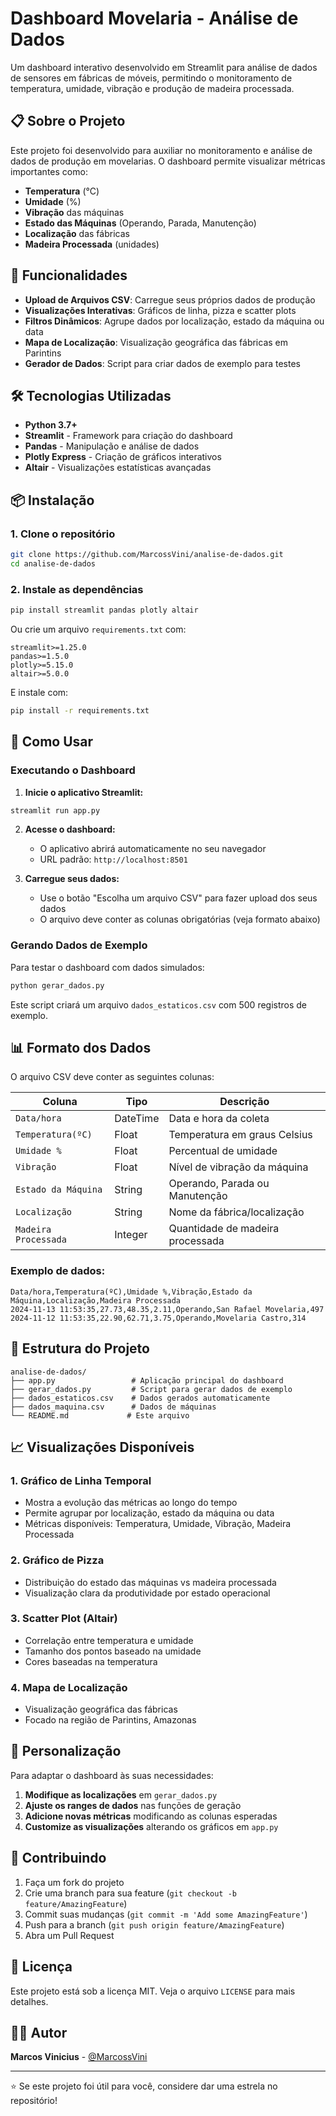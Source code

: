 # Dashboard Movelaria - Análise de Dados

Um dashboard interativo desenvolvido em Streamlit para análise de dados de sensores em fábricas de móveis, permitindo o monitoramento de temperatura, umidade, vibração e produção de madeira processada.

## 📋 Sobre o Projeto

Este projeto foi desenvolvido para auxiliar no monitoramento e análise de dados de produção em movelarias. O dashboard permite visualizar métricas importantes como:

- **Temperatura** (°C)
- **Umidade** (%)
- **Vibração** das máquinas
- **Estado das Máquinas** (Operando, Parada, Manutenção)
- **Localização** das fábricas
- **Madeira Processada** (unidades)

## 🚀 Funcionalidades

- **Upload de Arquivos CSV**: Carregue seus próprios dados de produção
- **Visualizações Interativas**: Gráficos de linha, pizza e scatter plots
- **Filtros Dinâmicos**: Agrupe dados por localização, estado da máquina ou data
- **Mapa de Localização**: Visualização geográfica das fábricas em Parintins
- **Gerador de Dados**: Script para criar dados de exemplo para testes

## 🛠️ Tecnologias Utilizadas

- **Python 3.7+**
- **Streamlit** - Framework para criação do dashboard
- **Pandas** - Manipulação e análise de dados
- **Plotly Express** - Criação de gráficos interativos
- **Altair** - Visualizações estatísticas avançadas

## 📦 Instalação

### 1. Clone o repositório
```bash
git clone https://github.com/MarcossVini/analise-de-dados.git
cd analise-de-dados
```

### 2. Instale as dependências
```bash
pip install streamlit pandas plotly altair
```

Ou crie um arquivo `requirements.txt` com:
```
streamlit>=1.25.0
pandas>=1.5.0
plotly>=5.15.0
altair>=5.0.0
```

E instale com:
```bash
pip install -r requirements.txt
```

## 🎯 Como Usar

### Executando o Dashboard

1. **Inicie o aplicativo Streamlit:**
```bash
streamlit run app.py
```

2. **Acesse o dashboard:**
   - O aplicativo abrirá automaticamente no seu navegador
   - URL padrão: `http://localhost:8501`

3. **Carregue seus dados:**
   - Use o botão "Escolha um arquivo CSV" para fazer upload dos seus dados
   - O arquivo deve conter as colunas obrigatórias (veja formato abaixo)

### Gerando Dados de Exemplo

Para testar o dashboard com dados simulados:

```bash
python gerar_dados.py
```

Este script criará um arquivo `dados_estaticos.csv` com 500 registros de exemplo.

## 📊 Formato dos Dados

O arquivo CSV deve conter as seguintes colunas:

| Coluna | Tipo | Descrição |
|--------|------|-----------|
| `Data/hora` | DateTime | Data e hora da coleta |
| `Temperatura(ºC)` | Float | Temperatura em graus Celsius |
| `Umidade %` | Float | Percentual de umidade |
| `Vibração` | Float | Nível de vibração da máquina |
| `Estado da Máquina` | String | Operando, Parada ou Manutenção |
| `Localização` | String | Nome da fábrica/localização |
| `Madeira Processada` | Integer | Quantidade de madeira processada |

### Exemplo de dados:
```csv
Data/hora,Temperatura(ºC),Umidade %,Vibração,Estado da Máquina,Localização,Madeira Processada
2024-11-13 11:53:35,27.73,48.35,2.11,Operando,San Rafael Movelaria,497
2024-11-12 11:53:35,22.90,62.71,3.75,Operando,Movelaria Castro,314
```

## 📁 Estrutura do Projeto

```
analise-de-dados/
├── app.py                 # Aplicação principal do dashboard
├── gerar_dados.py         # Script para gerar dados de exemplo
├── dados_estaticos.csv    # Dados gerados automaticamente
├── dados_maquina.csv      # Dados de máquinas
└── README.md             # Este arquivo
```

## 📈 Visualizações Disponíveis

### 1. Gráfico de Linha Temporal
- Mostra a evolução das métricas ao longo do tempo
- Permite agrupar por localização, estado da máquina ou data
- Métricas disponíveis: Temperatura, Umidade, Vibração, Madeira Processada

### 2. Gráfico de Pizza
- Distribuição do estado das máquinas vs madeira processada
- Visualização clara da produtividade por estado operacional

### 3. Scatter Plot (Altair)
- Correlação entre temperatura e umidade
- Tamanho dos pontos baseado na umidade
- Cores baseadas na temperatura

### 4. Mapa de Localização
- Visualização geográfica das fábricas
- Focado na região de Parintins, Amazonas

## 🔧 Personalização

Para adaptar o dashboard às suas necessidades:

1. **Modifique as localizações** em `gerar_dados.py`
2. **Ajuste os ranges de dados** nas funções de geração
3. **Adicione novas métricas** modificando as colunas esperadas
4. **Customize as visualizações** alterando os gráficos em `app.py`

## 🤝 Contribuindo

1. Faça um fork do projeto
2. Crie uma branch para sua feature (`git checkout -b feature/AmazingFeature`)
3. Commit suas mudanças (`git commit -m 'Add some AmazingFeature'`)
4. Push para a branch (`git push origin feature/AmazingFeature`)
5. Abra um Pull Request

## 📝 Licença

Este projeto está sob a licença MIT. Veja o arquivo `LICENSE` para mais detalhes.

## 👨‍💻 Autor

**Marcos Vinicius** - [@MarcossVini](https://github.com/MarcossVini)

---

⭐ Se este projeto foi útil para você, considere dar uma estrela no repositório!